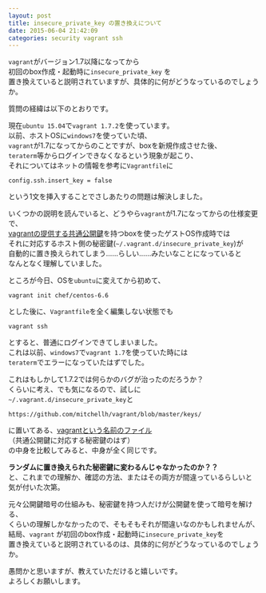 ```yaml
---
layout: post
title: insecure_private_key の置き換えについて
date: 2015-06-04 21:42:09
categories: security vagrant ssh
---
```

<!-- {% raw %} -->
<p><code>vagrant</code>がバージョン1.7以降になってから<br>
初回のbox作成・起動時に<code>insecure_private_key</code> を<br>
置き換えていると説明されていますが、具体的に何がどうなっているのでしょうか。</p>

<p>質問の経緯は以下のとおりです。</p>

<p>現在<code>ubuntu 15.04</code>で<code>vagrant 1.7.2</code>を使っています。<br>
以前、ホストOSに<code>windows7</code>を使っていた頃、<br>
<code>vagrant</code>が1.7になってからのことですが、boxを新規作成させた後、<br>
<code>teraterm</code>等からログインできなくなるという現象が起こり、<br>
それについてはネットの情報を参考に<code>Vagrantfile</code>に</p>

<pre><code>config.ssh.insert_key = false
</code></pre>

<p>という1文を挿入することでさしあたりの問題は解決しました。</p>

<p>いくつかの説明を読んでいると、どうやら<code>vagrant</code>が1.7になってからの仕様変更で、<br>
<a href="https://github.com/mitchellh/vagrant/blob/master/keys/vagrant.pub" rel="nofollow">vagrantの提供する共通公開鍵</a>を持つboxを使ったゲストOS作成時では<br>
それに対応するホスト側の秘密鍵(<code>~/.vagrant.d/insecure_private_key</code>)が<br>
自動的に置き換えられてしまう……らしい……みたいなことになっていると<br>
なんとなく理解していました。</p>

<p>ところが今日、OSを<code>ubuntu</code>に変えてから初めて、</p>

<pre><code>vagrant init chef/centos-6.6
</code></pre>

<p>とした後に、<code>Vagrantfile</code>を全く編集しない状態でも</p>

<pre><code>vagrant ssh
</code></pre>

<p>とすると、普通にログインできてしまいました。<br>
これは以前、<code>windows7</code>で<code>vagrant 1.7</code>を使っていた時には<br>
<code>teraterm</code>でエラーになっていたはずでした。</p>

<p>これはもしかして1.7.2では何らかのバグが治ったのだろうか？<br>
くらいに考え、でも気になるので、試しに<br>
<code>~/.vagrant.d/insecure_private_key</code>と</p>

<pre><code>https://github.com/mitchellh/vagrant/blob/master/keys/
</code></pre>

<p>に置いてある、<a href="https://github.com/mitchellh/vagrant/blob/master/keys/vagrant" rel="nofollow">vagrantという名前のファイル</a><br>
（共通公開鍵に対応する秘密鍵のはず）<br>
の中身を比較してみると、中身が全く同じです。</p>

<p><strong>ランダムに置き換えられた秘密鍵に変わるんじゃなかったのか？？</strong><br>
と、これまでの理解か、確認の方法、またはその両方が間違っているらしいと<br>
気が付いた次第。</p>

<p>元々公開鍵暗号の仕組みも、秘密鍵を持つ人だけが公開鍵を使って暗号を解ける、<br>
くらいの理解しかなかったので、そもそもそれが間違いなのかもしれませんが、<br>
結局、<code>vagrant</code> が初回のbox作成・起動時に<code>insecure_private_key</code>を<br>
置き換えていると説明されているのは、具体的に何がどうなっているのでしょうか。</p>

<p>愚問かと思いますが、教えていただけると嬉しいです。<br>
よろしくお願いします。</p>
<!-- {% endraw %} -->
